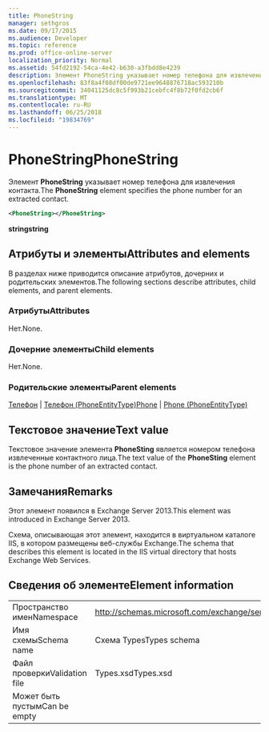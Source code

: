 ```yaml
---
title: PhoneString
manager: sethgros
ms.date: 09/17/2015
ms.audience: Developer
ms.topic: reference
ms.prod: office-online-server
localization_priority: Normal
ms.assetid: 54fd2192-54ca-4e42-b630-a3fbdd8e4239
description: Элемент PhoneString указывает номер телефона для извлечения контакта.
ms.openlocfilehash: 83f8a4f08df00de9721ee9648876718ac593210b
ms.sourcegitcommit: 34041125dc8c5f993b21cebfc4f8b72f0fd2cb6f
ms.translationtype: MT
ms.contentlocale: ru-RU
ms.lasthandoff: 06/25/2018
ms.locfileid: "19834769"
---
```

# <a name="phonestring"></a><span data-ttu-id="62466-103">PhoneString</span><span class="sxs-lookup"><span data-stu-id="62466-103">PhoneString</span></span>

<span data-ttu-id="62466-104">Элемент **PhoneString** указывает номер телефона для извлечения контакта.</span><span class="sxs-lookup"><span data-stu-id="62466-104">The **PhoneString** element specifies the phone number for an extracted contact.</span></span> 
  
```XML
<PhoneString></PhoneString>
```

 <span data-ttu-id="62466-105">**string**</span><span class="sxs-lookup"><span data-stu-id="62466-105">**string**</span></span>
## <a name="attributes-and-elements"></a><span data-ttu-id="62466-106">Атрибуты и элементы</span><span class="sxs-lookup"><span data-stu-id="62466-106">Attributes and elements</span></span>

<span data-ttu-id="62466-107">В разделах ниже приводится описание атрибутов, дочерних и родительских элементов.</span><span class="sxs-lookup"><span data-stu-id="62466-107">The following sections describe attributes, child elements, and parent elements.</span></span>
  
### <a name="attributes"></a><span data-ttu-id="62466-108">Атрибуты</span><span class="sxs-lookup"><span data-stu-id="62466-108">Attributes</span></span>

<span data-ttu-id="62466-109">Нет.</span><span class="sxs-lookup"><span data-stu-id="62466-109">None.</span></span>
  
### <a name="child-elements"></a><span data-ttu-id="62466-110">Дочерние элементы</span><span class="sxs-lookup"><span data-stu-id="62466-110">Child elements</span></span>

<span data-ttu-id="62466-111">Нет.</span><span class="sxs-lookup"><span data-stu-id="62466-111">None.</span></span>
  
### <a name="parent-elements"></a><span data-ttu-id="62466-112">Родительские элементы</span><span class="sxs-lookup"><span data-stu-id="62466-112">Parent elements</span></span>

<span data-ttu-id="62466-113">[Телефон](phone.md) | [Телефон (PhoneEntityType)](phone-phoneentitytype.md)</span><span class="sxs-lookup"><span data-stu-id="62466-113">[Phone](phone.md) | [Phone (PhoneEntityType)](phone-phoneentitytype.md)</span></span>
  
## <a name="text-value"></a><span data-ttu-id="62466-114">Текстовое значение</span><span class="sxs-lookup"><span data-stu-id="62466-114">Text value</span></span>

<span data-ttu-id="62466-115">Текстовое значение элемента **PhoneSting** является номером телефона извлеченные контактного лица.</span><span class="sxs-lookup"><span data-stu-id="62466-115">The text value of the **PhoneSting** element is the phone number of an extracted contact.</span></span> 
  
## <a name="remarks"></a><span data-ttu-id="62466-116">Замечания</span><span class="sxs-lookup"><span data-stu-id="62466-116">Remarks</span></span>

<span data-ttu-id="62466-117">Этот элемент появился в Exchange Server 2013.</span><span class="sxs-lookup"><span data-stu-id="62466-117">This element was introduced in Exchange Server 2013.</span></span>
  
<span data-ttu-id="62466-118">Схема, описывающая этот элемент, находится в виртуальном каталоге IIS, в котором размещены веб-службы Exchange.</span><span class="sxs-lookup"><span data-stu-id="62466-118">The schema that describes this element is located in the IIS virtual directory that hosts Exchange Web Services.</span></span>
  
## <a name="element-information"></a><span data-ttu-id="62466-119">Сведения об элементе</span><span class="sxs-lookup"><span data-stu-id="62466-119">Element information</span></span>

|||
|:-----|:-----|
|<span data-ttu-id="62466-120">Пространство имен</span><span class="sxs-lookup"><span data-stu-id="62466-120">Namespace</span></span>  <br/> |http://schemas.microsoft.com/exchange/services/2006/types  <br/> |
|<span data-ttu-id="62466-121">Имя схемы</span><span class="sxs-lookup"><span data-stu-id="62466-121">Schema name</span></span>  <br/> |<span data-ttu-id="62466-122">Схема Types</span><span class="sxs-lookup"><span data-stu-id="62466-122">Types schema</span></span>  <br/> |
|<span data-ttu-id="62466-123">Файл проверки</span><span class="sxs-lookup"><span data-stu-id="62466-123">Validation file</span></span>  <br/> |<span data-ttu-id="62466-124">Types.xsd</span><span class="sxs-lookup"><span data-stu-id="62466-124">Types.xsd</span></span>  <br/> |
|<span data-ttu-id="62466-125">Может быть пустым</span><span class="sxs-lookup"><span data-stu-id="62466-125">Can be empty</span></span>  <br/> ||
   

